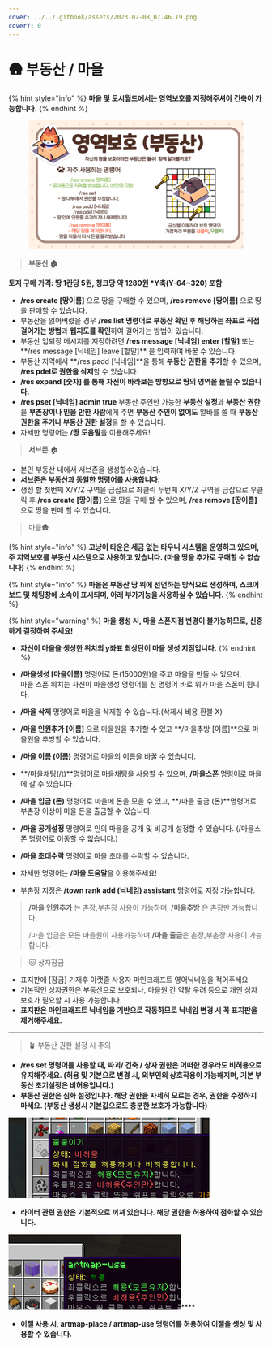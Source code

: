 ```yaml
---
cover: ../../.gitbook/assets/2023-02-08_07.46.19.png
coverY: 0
---
```


# 🛖 부동산 / 마을

{% hint style="info" %}
**마을 및 도시월드에서는 영역보호를 지정해주셔야 건축이 가능합니다.**
{% endhint %}

<figure><img src="../../.gitbook/assets/image (172).png" alt=""><figcaption></figcaption></figure>

> **부동산 🏠**

**토지 구매 가격: 땅 1칸당 5원, 청크당 약 1280원 \*Y축(Y-64\~320) 포함**

* **/res create \[땅이름]** 으로 땅을 구매할 수 있으며, **/res remove \[땅이름]** 으로 땅을 판매할 수 있습니다.
* 부동산을 잃어버렸을 경우 **/res list 명령어로 부동산 확인 후 해당하는 좌표로 직접 걸어가는 방법**과 **웹지도를 확인**하여 걸어가는 방법이 있습니다.
* 부동산 입퇴장 메시지를 지정하려면 **/res message \[닉네임] enter \[할말]** 또는\*\*/res message \[닉네임] leave \[할말]\*\* 을 입력하여 바꿀 수 있습니다.
* 부동산 지역에서 \*\*/res padd \[닉네임]\*\*을 통해 **부동산 권한을** **추가**할 수 있으며, **/res pdel로 권한을 삭제**할 수 있습니다.
* **/res expand \[숫자] 를 통해 자신이 바라보는 방향으로 땅의 영역을 늘릴 수 있습니다.**
* **/res pset \[닉네임] admin true** 부동산 주인만 가능한 **부동산 설정**과 **부동산 권한**을 **부촌장이나 믿을 만한 사람**에게 주면 **부동산 주인이 없어도** 알바를 쓸 때 **부동산 권한을 주거나 부동산 권한 설정**을 할 수 있습니다.
* 자세한 명령어는 **/땅 도움말**을 이용해주세요!

> **서브존** 🏠

* 본인 부동산 내에서 서브존을 생성할수있습니다.
* **서브존은 부동산과 동일한 명령어를 사용합니다.**
* 생성 할 첫번째 X/Y/Z 구역을 금삽으로 좌클릭 두번째 X/Y/Z 구역을 금삽으로 우클릭 후 **/res create \[땅이름]** 으로 땅을 구매 할 수 있으며, **/res remove \[땅이름]** 으로 땅을 판매 할 수 있습니다.

> 마을🛖

{% hint style="info" %}
**고냥이 타운은 세금 없는 타우니 시스템을 운영하고 있으며, 주 지역보호를 부동산 시스템으로 사용하고 있습니다. (마을 땅을 추가로 구매할 수 없습니다)**
{% endhint %}

{% hint style="info" %}
**마을은 부동산 땅 위에 선언하는 방식으로 생성하며, 스코어보드 및 채팅창에 소속이 표시되며, 아래 부가기능을 사용하실 수 있습니다.**
{% endhint %}

{% hint style="warning" %}
**마을 생성 시, 마을 스폰지점 변경이 불가능하므로, 신중하게 결정하여 주세요!**

* **자신이 마을을 생성한 위치의 y좌표 최상단이 마을 생성 지점입니다.**
{% endhint %}

* **/마을생성 \[마을이름]** 명령어로 돈(15000원)을 주고 마을을 만들 수 있으며,\
  마을 스폰 위치는 자신이 마을생성 명령어를 친 명령어 바로 위가 마을 스폰이 됩니다.
* **/마을 삭제** 명령어로 마을을 삭제할 수 있습니다.(삭제시 비용 환불 X)
* **/마을 인원추가 \[이름]** 으로 마을원을 추가할 수 있고 \*\*/마을추방 \[이름]\*\*으로 마을원을 추방할 수 있습니다.
* **/마을 이름 (이름)** 명령어로 마을의 이름을 바꿀 수 있습니다.
* \*\*/마을채팅(/t)\*\*명령어로 마을채팅을 사용할 수 있으며, **/마을스폰** 명령어로 마을에 갈 수 있습니다.
* **/마을 입금 (돈)** 명령어로 마을에 돈을 모을 수 있고, \*\*/마을 출금 (돈)\*\*명령어로 부촌장 이상이 마을 돈을 출금할 수 있습니다.
* **/마을 공개설정** 명령어로 인의 마을을 공개 및 비공개 설정할 수 있습니다. (/마을스폰 명령어로 이동할 수 없습니다.)
* **/마을 초대수락** 명령어로 마을 초대를 수락할 수 있습니다.
* 자세한 명령어는 **/마을 도움말**을 이용해주세요!
* 부촌장 지정은 **/town rank add (닉네임) assistant** 명령어로 지정 가능합니다.

> **/마을 인원추가** 는 촌장,부촌장 사용이 가능하며, **/마을추방** 은 촌장만 가능합니다.
>
> /마을 입금은 모든 마을원이 사용가능하며 **/마을 출금**은 촌장,부촌장 사용이 가능합니다.

> 🐱 상자잠금

* 표지판에 \[잠금] 기재후 아랫줄 사용자 마인크래프트 영어닉네임을 적어주세요
* 기본적인 상자권한은 부동산으로 보호되나, 마을원 간 약탈 우려 등으로 개인 상자 보호가 필요할 시 사용 가능합니다.
* **표지판은 마인크래프트 닉네임을 기반으로 작동하므로 닉네임 변경 시 꼭 표지판을 제거해주세요.**

***

> 🪴 부동산 권한 설정 시 주의

* **/res set 명령어를 사용할 때, 파괴/ 건축 / 상자 권한은 어떠한 경우라도 비허용으로 유지해주세요. (허용 및 기본으로 변경 시, 외부인의 상호작용이 가능해지며, 기본 부동산 초기설정은 비허용입니다.)**
* **부동산 권한은 심화 설정입니다. 해당 권한을 자세히 모르는 경우, 권한을 수정하지 마세요. (부동산 생성시 기본값으로도 충분한 보호가 가능합니다)**

![](<../../.gitbook/assets/image (37).png>)

* **라이터 관련 권한은 기본적으로 꺼져 있습니다. 해당 권한을 허용하여 점화할 수 있습니다.**

![](<../../.gitbook/assets/image (98).png>)\*\*\*\*

* **이젤 사용 시, artmap-place / artmap-use 명령어를 허용하여 이젤을 생성 및 사용할 수 있습니다.**
